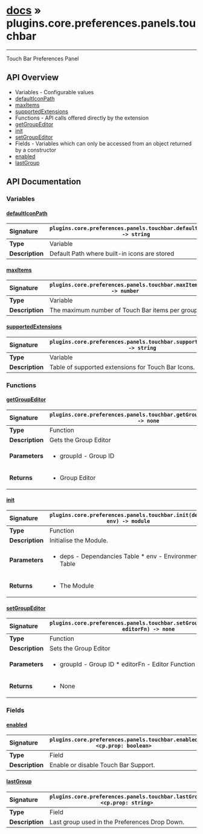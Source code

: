 # [docs](index.md) » plugins.core.preferences.panels.touchbar
---

Touch Bar Preferences Panel

## API Overview
* Variables - Configurable values
 * [defaultIconPath](#defaulticonpath)
 * [maxItems](#maxitems)
 * [supportedExtensions](#supportedextensions)
* Functions - API calls offered directly by the extension
 * [getGroupEditor](#getgroupeditor)
 * [init](#init)
 * [setGroupEditor](#setgroupeditor)
* Fields - Variables which can only be accessed from an object returned by a constructor
 * [enabled](#enabled)
 * [lastGroup](#lastgroup)

## API Documentation

### Variables

#### [defaultIconPath](#defaulticonpath)
| <span style="float: left;">**Signature**</span> | <span style="float: left;">`plugins.core.preferences.panels.touchbar.defaultIconPath -> string` </span>                                                          |
| -----------------------------------------------------|---------------------------------------------------------------------------------------------------------|
| **Type**                                             | Variable |
| **Description**                                      | Default Path where built-in icons are stored |

#### [maxItems](#maxitems)
| <span style="float: left;">**Signature**</span> | <span style="float: left;">`plugins.core.preferences.panels.touchbar.maxItems -> number` </span>                                                          |
| -----------------------------------------------------|---------------------------------------------------------------------------------------------------------|
| **Type**                                             | Variable |
| **Description**                                      | The maximum number of Touch Bar items per group. |

#### [supportedExtensions](#supportedextensions)
| <span style="float: left;">**Signature**</span> | <span style="float: left;">`plugins.core.preferences.panels.touchbar.supportedExtensions -> string` </span>                                                          |
| -----------------------------------------------------|---------------------------------------------------------------------------------------------------------|
| **Type**                                             | Variable |
| **Description**                                      | Table of supported extensions for Touch Bar Icons. |

### Functions

#### [getGroupEditor](#getgroupeditor)
| <span style="float: left;">**Signature**</span> | <span style="float: left;">`plugins.core.preferences.panels.touchbar.getGroupEditor(groupId) -> none` </span>                                                          |
| -----------------------------------------------------|---------------------------------------------------------------------------------------------------------|
| **Type**                                             | Function |
| **Description**                                      | Gets the Group Editor |
| **Parameters**                                       | <ul><li>groupId - Group ID</li></ul> |
| **Returns**                                          | <ul><li>Group Editor</li></ul> |

#### [init](#init)
| <span style="float: left;">**Signature**</span> | <span style="float: left;">`plugins.core.preferences.panels.touchbar.init(deps, env) -> module` </span>                                                          |
| -----------------------------------------------------|---------------------------------------------------------------------------------------------------------|
| **Type**                                             | Function |
| **Description**                                      | Initialise the Module. |
| **Parameters**                                       | <ul><li>deps - Dependancies Table * env - Environment Table</li></ul> |
| **Returns**                                          | <ul><li>The Module</li></ul> |

#### [setGroupEditor](#setgroupeditor)
| <span style="float: left;">**Signature**</span> | <span style="float: left;">`plugins.core.preferences.panels.touchbar.setGroupEditor(groupId, editorFn) -> none` </span>                                                          |
| -----------------------------------------------------|---------------------------------------------------------------------------------------------------------|
| **Type**                                             | Function |
| **Description**                                      | Sets the Group Editor |
| **Parameters**                                       | <ul><li>groupId - Group ID * editorFn - Editor Function</li></ul> |
| **Returns**                                          | <ul><li>None</li></ul> |

### Fields

#### [enabled](#enabled)
| <span style="float: left;">**Signature**</span> | <span style="float: left;">`plugins.core.preferences.panels.touchbar.enabled <cp.prop: boolean>` </span>                                                          |
| -----------------------------------------------------|---------------------------------------------------------------------------------------------------------|
| **Type**                                             | Field |
| **Description**                                      | Enable or disable Touch Bar Support. |

#### [lastGroup](#lastgroup)
| <span style="float: left;">**Signature**</span> | <span style="float: left;">`plugins.core.preferences.panels.touchbar.lastGroup <cp.prop: string>` </span>                                                          |
| -----------------------------------------------------|---------------------------------------------------------------------------------------------------------|
| **Type**                                             | Field |
| **Description**                                      | Last group used in the Preferences Drop Down. |

